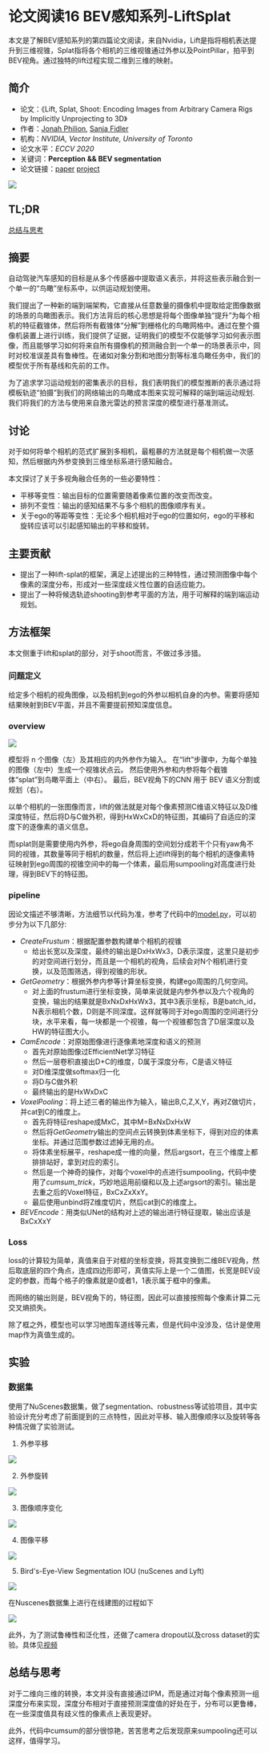 # 论文阅读16 BEV感知系列-LiftSplat



本文是了解BEV感知系列的第四篇论文阅读，来自Nvidia，Lift是指将相机表达提升到三维视锥，Splat指将各个相机的三维视锥通过外参以及PointPillar，拍平到BEV视角。通过独特的lift过程实现二维到三维的映射。

<!--more-->


## 简介

-   论文：《Lift, Splat, Shoot: Encoding Images from Arbitrary Camera Rigs by Implicitly Unprojecting to 3D》
-   作者：[Jonah Philion](https://scholar.google.com/citations?user=VVIAoY0AAAAJ&hl=en), [Sanja Fidler](http://www.cs.toronto.edu/~fidler/)
-   机构：_NVIDIA, Vector Institute, University of Toronto_
-   论文水平：_ECCV 2020_
-   关键词：**Perception && BEV segmentation**
-   论文链接：[paper](https://arxiv.org/abs/2008.05711)  [project](https://nv-tlabs.github.io/lift-splat-shoot/)

![](https://pictures-1309138036.cos.ap-nanjing.myqcloud.com/img/20220419203757.png)

## TL;DR

[总结与思考](#总结与思考)

## 摘要

自动驾驶汽车感知的目标是从多个传感器中提取语义表示，并将这些表示融合到一个单一的“鸟瞰”坐标系中，以供运动规划使用。

我们提出了一种新的端到端架构，它直接从任意数量的摄像机中提取给定图像数据的场景的鸟瞰图表示。我们方法背后的核心思想是将每个图像单独“提升”为每个相机的特征截锥体，然后将所有截锥体“分解”到栅格化的鸟瞰网格中。通过在整个摄像机装置上进行训练，我们提供了证据，证明我们的模型不仅能够学习如何表示图像，而且能够学习如何将来自所有摄像机的预测融合到一个单一的场景表示中，同时对校准误差具有鲁棒性。在诸如对象分割和地图分割等标准鸟瞰任务中，我们的模型优于所有基线和先前的工作。

为了追求学习运动规划的密集表示的目标，我们表明我们的模型推断的表示通过将模板轨迹“拍摄”到我们的网络输出的鸟瞰成本图来实现可解释的端到端运动规划.我们将我们的方法与使用来自激光雷达的预言深度的模型进行基准测试。

## 讨论

对于如何将单个相机的范式扩展到多相机，最粗暴的方法就是每个相机做一次感知，然后根据内外参变换到三维坐标系进行感知融合。

本文探讨了关于多视角融合任务的一些必要特性：

- 平移等变性：输出目标的位置需要随着像素位置的改变而改变。
- 排列不变性：输出的感知结果不与多个相机的图像顺序有关。
- 关于ego的等距等变性：无论多个相机相对于ego的位置如何，ego的平移和旋转应该可以引起感知输出的平移和旋转。

## 主要贡献

- 提出了一种lift-splat的框架，满足上述提出的三种特性，通过预测图像中每个像素的深度分布，形成对一些深度歧义性位置的自适应能力。
- 提出了一种将候选轨迹shooting到参考平面的方法，用于可解释的端到端运动规划。

## 方法框架

本文侧重于lift和splat的部分，对于shoot而言，不做过多涉猎。

### 问题定义

给定多个相机的视角图像，以及相机到ego的外参以相机自身的内参。需要将感知结果映射到BEV平面，并且不需要提前预知深度信息。

### overview

![](https://pictures-1309138036.cos.ap-nanjing.myqcloud.com/img/20220419194639.png)

模型将 n 个图像（左）及其相应的内外参作为输入。 在“lift”步骤中，为每个单独的图像（左中）生成一个视锥状点云。 然后使用外参和内参将每个截锥体“splat”到鸟瞰平面上（中右）。 最后，BEV视角下的CNN 用于 BEV 语义分割或规划（右）。

以单个相机的一张图像而言，lift的做法就是对每个像素预测C维语义特征以及D维深度特征，然后将D与C做外积，得到HxWxCxD的特征图，其编码了自适应的深度下的逐像素的语义信息。

而splat则是需要使用内外参，将ego自身周围的空间划分成若干个只有yaw角不同的视锥，其数量等同于相机的数量，然后将上述lift得到的每个相机的逐像素特征映射到ego周围的视锥空间中的每一个体素，最后用sumpooling对高度进行处理，得到BEV下的特征图。

### pipeline

因论文描述不够清晰，方法细节以代码为准，参考了代码中的[model.py](https://github.com/nv-tlabs/lift-splat-shoot/blob/master/src/models.py)，可以初步分为以下几部分:

- *CreateFrustum*：根据配置参数构建单个相机的视锥
	- 给出长宽以及深度，最终的输出是DxHxWx3，D表示深度，这里只是初步的对空间进行划分，而且是一个相机的视角，后续会对N个相机进行变换，以及范围筛选，得到视锥的形状。
- *GetGeometry*：根据外参内参等计算坐标变换，构建ego周围的几何空间。
	- 对上面的frustum进行坐标变换，简单来说就是内参外参以及六个视角的变换，输出的结果就是BxNxDxHxWx3，其中3表示坐标，B是batch_id，N表示相机个数，D则是不同深度。这样就等同于对ego周围的空间进行分块，水平来看，每一块都是一个视锥，每一个视锥都包含了D层深度以及HW的特征图大小。
- *CamEncode*：对原始图像进行逐像素地深度和语义的预测
	- 首先对原始图像过EfficientNet学习特征
	- 然后一层卷积直接出D+C的维度，D属于深度分布，C是语义特征
	- 对D维深度做softmax归一化
	- 将D与C做外积
	- 最终输出的是HxWxDxC
- *VoxelPooling*：将上述三者的输出作为输入，输出B,C,Z,X,Y，再对Z做切片，并cat到C的维度上。
	- 首先将特征reshape成MxC，其中M=BxNxDxHxW
	- 然后将*GetGeometry*输出的空间点云转换到体素坐标下，得到对应的体素坐标。并通过范围参数过滤掉无用的点。
	- 将体素坐标展平，reshape成一维的向量，然后argsort，在三个维度上都排排站好，拿到对应的索引。
	- 然后是一个神奇的操作，对每个voxel中的点进行sumpooling，代码中使用了*cumsum_trick*，巧妙地运用前缀和以及上述argsort的索引。输出是去重之后的Voxel特征，BxCxZxXxY。
	- 最后使用unbind将Z维度切片，然后cat到C的维度上。
- *BEVEncode*：用类似UNet的结构对上述的输出进行特征提取，输出应该是BxCxXxY

### Loss

loss的计算较为简单，真值来自于对框的坐标变换，将其变换到二维BEV视角，然后取底层的四个角点，连成四边形即可，真值实际上是一个二值图，长宽是BEV设定的参数，而每个格子的像素就是0或者1，1表示属于框中的像素。

而网络的输出则是，BEV视角下的，特征图，因此可以直接按照每个像素计算二元交叉熵损失。

除了框之外，模型也可以学习地图车道线等元素，但是代码中没涉及，估计是使用map作为真值生成的。

## 实验

### 数据集

使用了NuScenes数据集，做了segmentation、robustness等试验项目，其中实验设计充分考虑了前面提到的三点特性，因此对平移、输入图像顺序以及旋转等各种情况做了实验测试。

1. 外参平移

![](https://nv-tlabs.github.io/lift-splat-shoot/imgs/sym.gif)

2. 外参旋转

![](https://nv-tlabs.github.io/lift-splat-shoot/imgs/rot.gif)

3. 图像顺序变化

![](https://nv-tlabs.github.io/lift-splat-shoot/imgs/perm.gif)

4. 图像平移

![](https://nv-tlabs.github.io/lift-splat-shoot/imgs/im.gif)

5. Bird's-Eye-View Segmentation IOU (nuScenes and Lyft)

![](https://pictures-1309138036.cos.ap-nanjing.myqcloud.com/img/20220419203051.png)

在Nuscenes数据集上进行在线建图的过程如下

![](https://nv-tlabs.github.io/lift-splat-shoot/imgs/nusc.gif)

此外，为了测试鲁棒性和泛化性，还做了camera dropout以及cross dataset的实验。具体见[视频](https://youtu.be/oL5ISk6BnDE)


## 总结与思考

对于二维向三维的转换，本文并没有直接通过IPM，而是通过对每个像素预测一组深度分布来实现，深度分布相对于直接预测深度值的好处在于，分布可以更鲁棒，在一些深度值具有歧义性的像素点上表现更好。

此外，代码中cumsum的部分很惊艳，苦苦思考之后发现原来sumpooling还可以这样，值得学习。


